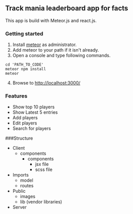 ## Track mania leaderboard app for facts
This app is build with Meteor.js and react.js.

### Getting started
1. Install [meteor](https://www.meteor.com/install) as administrator.
2. Add meteor to your path if it isn't already.
3. Open a console and type following commands.
```
cd 'PATH_TO_CODE'
meteor npm install
meteor
```
4. Browse to [http://localhost:3000/](http://localhost:3000/)

### Features
- Show top 10 players
- Show Latest 5 entries
- Add players
- Edit players
- Search for players

###Structure
- Client
    - components
        - components
            - jsx file
            - scss file
- Imports
    - model
    - routes
- Public
    - images
    - lib (vendor libraries)
- Server
